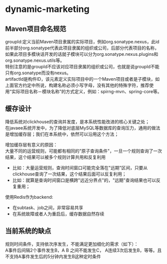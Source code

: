 # dynamic-marketing

## Maven项目命名规范
groupId:定义当前Maven项目隶属的实际项目，例如org.sonatype.nexus，此id前半部分org.sonatype代表此项目隶属的组织或公司，后部分代表项目的名称，如果此项目多模块话开发的话就子模块可以分为org.sonatype.nexus.plugins和org.sonatype.nexus.utils等。  
特别注意的是groupId不应该对应项目隶属的组织或公司，也就是说groupId不能只有org.sonatype而没有nexus。  
artifactId是构件ID，该元素定义实际项目中的一个Maven项目或者是子模块，如上面官方约定中所说，构建名称必须小写字母，没有其他的特殊字符，推荐使用“实际项目名称－模块名称”的方式定义，例如：spirng-mvn、spring-core等。

## 缓存设计
降低系统对clickhouse的查询并发度，是本系统性能改进的核心关键之处；  
在javaee系统开发中，为了降低对底层MySQL等数据库的查询压力，通用的做法是增加缓存层；我们在本系统中，依然可以沿用这个方法；

增加缓存层有意义的原因：  
大量不同的运营规则，可能都有相同的"原子查询条件"，一旦一个规则查询了一次结果，这个结果可以被多个规则计算共用和反复利用  
* 比如：大量运营规则，查询时间窗口可能完全落在"远期"区间，只要从clickhouse查询了一次结果，这个结果后面可以反复利用；
* 比如：就算是查询时间窗口是横跨"远近分界点"的，"远期"查询结果也可以反复重用；  

使用Redis作为backend:  
* 在subtask、job之间，非常容易共享
* 在系统故障或者人为重启后，缓存数据自然存续

## 当前系统的缺点
规则时间条件，支持依次序发生，不能满足更加细化的需求（如下）：  
A事件后间隔2个事件发生B，A B 之间不能发生C， A连续3次后发生B，等等。且不支持A事件发生后的5分钟内发生B这种定时条件